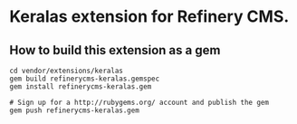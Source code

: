 # Keralas extension for Refinery CMS.

## How to build this extension as a gem

    cd vendor/extensions/keralas
    gem build refinerycms-keralas.gemspec
    gem install refinerycms-keralas.gem

    # Sign up for a http://rubygems.org/ account and publish the gem
    gem push refinerycms-keralas.gem